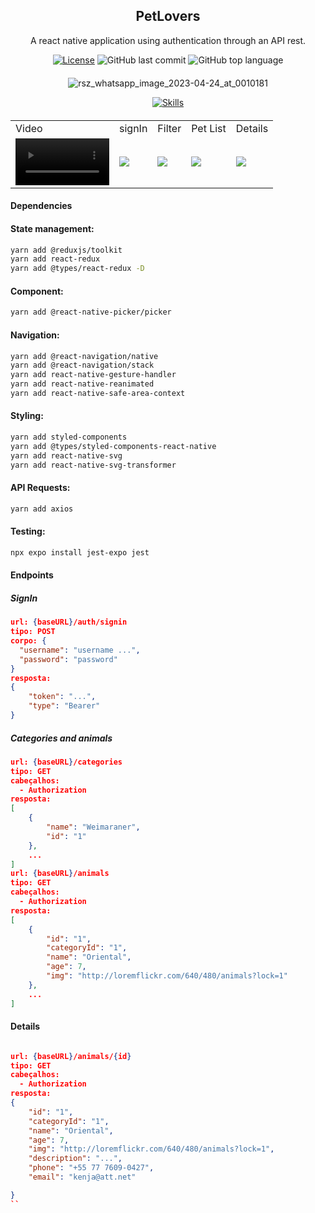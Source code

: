 <div align="center" style="margin: 20px; text-align: center">

## PetLovers

 <p>A react native application using authentication through an API rest. </p>
 





 [![License](http://img.shields.io/:license-mit-blue.svg?style=flat-square)](https://github.com/BinaryLeo/react_native_petlover/blob/main/LICENSE)
  ![GitHub last commit](https://img.shields.io/github/last-commit/BinaryLeo/react_native_petlover?style=flat-square)
  ![GitHub top language](https://img.shields.io/github/languages/top/BinaryLeo/react_native_petlover?style=flat-square)
</div>
<div align="center" style="margin: 20px; text-align: center">

![rsz_whatsapp_image_2023-04-24_at_0010181](https://user-images.githubusercontent.com/72607039/233893123-a8a80eec-5520-4002-95ee-d2384951480e.jpg)
 
[![Skills](https://skillicons.dev/icons?i=react,ts,vscode,styledcomponents,redux,figma,&perline=6)](/BinaryLeo/react_native_petlover)
</div>

<table>
  <tr>
    <td>Video</td>
    <td>signIn</td>
    <td>Filter</td>
    <td>Pet List</td>
    <td>Details</td>
  </tr>
  <tr>
   <td><video src='https://user-images.githubusercontent.com/72607039/233896766-2b0155a2-87b0-4a74-b10e-678e83d6ba7c.mp4' width=150/></td>
    <td><img src="https://user-images.githubusercontent.com/72607039/233894829-39fca866-36ce-4a53-897b-397201069bc9.jpeg"></td>
    <td><img src="https://user-images.githubusercontent.com/72607039/233894256-0cf2e5cb-4bad-43a8-b04c-e98a346f2d30.jpeg"></td>
    <td><img src="https://user-images.githubusercontent.com/72607039/233894290-76ec1c88-4d8f-4c43-86de-aadc77d3040b.jpeg"></td>
    <td><img src="https://user-images.githubusercontent.com/72607039/233894197-5c8026b9-47ea-4adb-a351-5162d5c1c9ee.jpeg"></td>
    



  </tr>
</table>



#### Dependencies

#### State management:

```bash
yarn add @reduxjs/toolkit
yarn add react-redux
yarn add @types/react-redux -D
```

#### Component:

```bash
yarn add @react-native-picker/picker
```
#### Navigation:

```bash
yarn add @react-navigation/native
yarn add @react-navigation/stack
yarn add react-native-gesture-handler
yarn add react-native-reanimated
yarn add react-native-safe-area-context
```

#### Styling:

```bash
yarn add styled-components
yarn add @types/styled-components-react-native
yarn add react-native-svg
yarn add react-native-svg-transformer

```

#### API Requests:

```bash
yarn add axios
```


#### Testing:

```bash
npx expo install jest-expo jest
```


#### Endpoints

##### SignIn

```json
url: {baseURL}/auth/signin
tipo: POST
corpo: {
  "username": "username ...",
  "password": "password"
}
resposta:
{
    "token": "...",
    "type": "Bearer"
}
```

##### Categories and animals

```json
url: {baseURL}/categories
tipo: GET
cabeçalhos:
  - Authorization
resposta:
[
    {
        "name": "Weimaraner",
        "id": "1"
    },
    ...
]
url: {baseURL}/animals
tipo: GET
cabeçalhos:
  - Authorization
resposta:
[
    {
        "id": "1",
        "categoryId": "1",
        "name": "Oriental",
        "age": 7,
        "img": "http://loremflickr.com/640/480/animals?lock=1"
    },
    ...
]

```

#### Details
```json

url: {baseURL}/animals/{id}
tipo: GET
cabeçalhos:
  - Authorization
resposta:
{
    "id": "1",
    "categoryId": "1",
    "name": "Oriental",
    "age": 7,
    "img": "http://loremflickr.com/640/480/animals?lock=1",
    "description": "...",
    "phone": "+55 77 7609-0427",
    "email": "kenja@att.net"

} 
``
